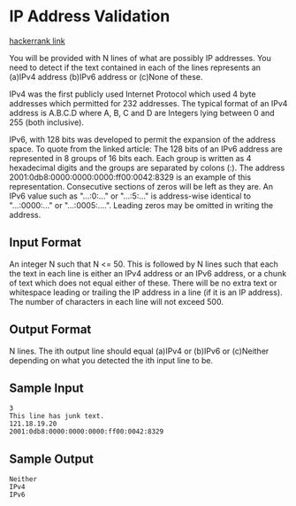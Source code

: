 # IP Address Validation

[hackerrank link](https://www.hackerrank.com/challenges/ip-address-validation)

You will be provided with N lines of what are possibly IP addresses. You need to detect if the text contained in each of the lines represents an (a)IPv4 address (b)IPv6 address or (c)None of these.

IPv4 was the first publicly used Internet Protocol which used 4 byte addresses which permitted for 232 addresses. The typical format of an IPv4 address is A.B.C.D where A, B, C and D are Integers lying between 0 and 255 (both inclusive).

IPv6, with 128 bits was developed to permit the expansion of the address space. To quote from the linked article: The 128 bits of an IPv6 address are represented in 8 groups of 16 bits each. Each group is written as 4 hexadecimal digits and the groups are separated by colons (:). The address 2001:0db8:0000:0000:0000:ff00:0042:8329 is an example of this representation. Consecutive sections of zeros will be left as they are. 
An IPv6 value such as "...:0:..." or "...:5:..." is address-wise identical to "...:0000:..." or "...:0005:....". Leading zeros may be omitted in writing the address.

## Input Format 
An integer N such that N <= 50. This is followed by N lines such that each the text in each line is either an IPv4 address or an IPv6 address, or a chunk of text which does not equal either of these. There will be no extra text or whitespace leading or trailing the IP address in a line (if it is an IP address). The number of characters in each line will not exceed 500.

## Output Format 
N lines. 
The ith output line should equal (a)IPv4 or (b)IPv6 or (c)Neither depending on what you detected the ith input line to be.

## Sample Input
```
3
This line has junk text.  
121.18.19.20  
2001:0db8:0000:0000:0000:ff00:0042:8329
```
## Sample Output
```
Neither    
IPv4  
IPv6
```  
